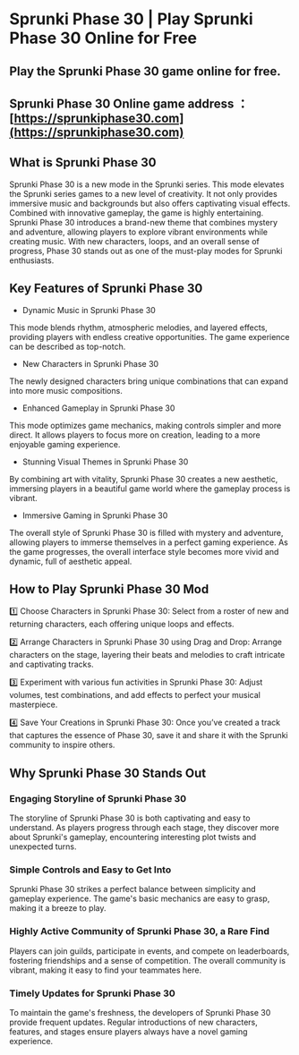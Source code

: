 # Sprunki Phase 30 |  Play Sprunki Phase 30 Online for Free

## Play the Sprunki Phase 30 game online for free.  
## Sprunki Phase 30 Online game address ：[https://sprunkiphase30.com](https://sprunkiphase30.com)

## What is Sprunki Phase 30

Sprunki Phase 30 is a new mode in the Sprunki series. This mode elevates the Sprunki series games to a new level of creativity. It not only provides immersive music and backgrounds but also offers captivating visual effects. Combined with innovative gameplay, the game is highly entertaining. Sprunki Phase 30 introduces a brand-new theme that combines mystery and adventure, allowing players to explore vibrant environments while creating music. With new characters, loops, and an overall sense of progress, Phase 30 stands out as one of the must-play modes for Sprunki enthusiasts.

## Key Features of Sprunki Phase 30

- Dynamic Music in Sprunki Phase 30

This mode blends rhythm, atmospheric melodies, and layered effects, providing players with endless creative opportunities. The game experience can be described as top-notch.

- New Characters in Sprunki Phase 30

The newly designed characters bring unique combinations that can expand into more music compositions.

- Enhanced Gameplay in Sprunki Phase 30

This mode optimizes game mechanics, making controls simpler and more direct. It allows players to focus more on creation, leading to a more enjoyable gaming experience.

- Stunning Visual Themes in Sprunki Phase 30

 By combining art with vitality, Sprunki Phase 30 creates a new aesthetic, immersing players in a beautiful game world where the gameplay process is vibrant.

- Immersive Gaming in Sprunki Phase 30

The overall style of Sprunki Phase 30 is filled with mystery and adventure, allowing players to immerse themselves in a perfect gaming experience. As the game progresses, the overall interface style becomes more vivid and dynamic, full of aesthetic appeal.

## How to Play Sprunki Phase 30 Mod
1️⃣ Choose Characters in Sprunki Phase 30:
Select from a roster of new and returning characters, each offering unique loops and effects.

2️⃣ Arrange Characters in Sprunki Phase 30 using Drag and Drop:
Arrange characters on the stage, layering their beats and melodies to craft intricate and captivating tracks.

3️⃣ Experiment with various fun activities in Sprunki Phase 30:
Adjust volumes, test combinations, and add effects to perfect your musical masterpiece.

4️⃣ Save Your Creations in Sprunki Phase 30:
Once you’ve created a track that captures the essence of Phase 30, save it and share it with the Sprunki community to inspire others.


## Why Sprunki Phase 30 Stands Out

 ### Engaging Storyline of Sprunki Phase 30
The storyline of Sprunki Phase 30 is both captivating and easy to understand. As players progress through each stage, they discover more about Sprunki's gameplay, encountering interesting plot twists and unexpected turns.
### Simple Controls and Easy to Get Into
Sprunki Phase 30 strikes a perfect balance between simplicity and gameplay experience. The game's basic mechanics are easy to grasp, making it a breeze to play.
### Highly Active Community of Sprunki Phase 30, a Rare Find
Players can join guilds, participate in events, and compete on leaderboards, fostering friendships and a sense of competition. The overall community is vibrant, making it easy to find your teammates here.
### Timely Updates for Sprunki Phase 30
To maintain the game's freshness, the developers of Sprunki Phase 30 provide frequent updates. Regular introductions of new characters, features, and stages ensure players always have a novel gaming experience.
